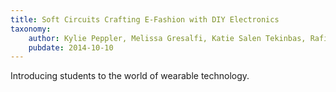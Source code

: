 ```yaml
---
title: Soft Circuits Crafting E-Fashion with DIY Electronics
taxonomy:
	author: Kylie Peppler, Melissa Gresalfi, Katie Salen Tekinbas, Rafi Santo, Leah Buechley
	pubdate: 2014-10-10
---
```

Introducing students to the world of wearable technology.